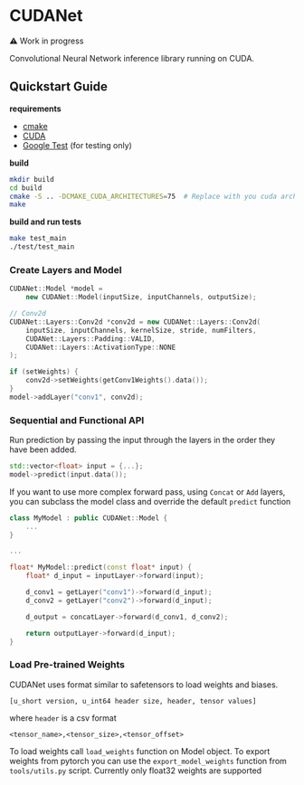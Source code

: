 # CUDANet

:warning: Work in progress

Convolutional Neural Network inference library running on CUDA.

## Quickstart Guide

**requirements**
- [cmake](https://cmake.org/)
- [CUDA](https://developer.nvidia.com/cuda-downloads)
- [Google Test](https://github.com/google/googletest) (for testing only)

**build**

```sh
mkdir build
cd build
cmake -S .. -DCMAKE_CUDA_ARCHITECTURES=75  # Replace with you cuda architecture
make
```

**build and run tests**

```sh
make test_main
./test/test_main
```

### Create Layers and Model

```cpp
CUDANet::Model *model =
    new CUDANet::Model(inputSize, inputChannels, outputSize);

// Conv2d
CUDANet::Layers::Conv2d *conv2d = new CUDANet::Layers::Conv2d(
    inputSize, inputChannels, kernelSize, stride, numFilters,
    CUDANet::Layers::Padding::VALID,
    CUDANet::Layers::ActivationType::NONE
);

if (setWeights) {
    conv2d->setWeights(getConv1Weights().data());
}
model->addLayer("conv1", conv2d);
```

### Sequential and Functional API

Run prediction by passing the input through the layers in the order they have been added.

```cpp
std::vector<float> input = {...};
model->predict(input.data());
```

If you want to use more complex forward pass, using `Concat` or `Add` layers, you can subclass the model class and override the default `predict` function

```cpp
class MyModel : public CUDANet::Model {
    ...
}

...

float* MyModel::predict(const float* input) {
    float* d_input = inputLayer->forward(input);

    d_conv1 = getLayer("conv1")->forward(d_input);
    d_conv2 = getLayer("conv2")->forward(d_input);

    d_output = concatLayer->forward(d_conv1, d_conv2);

    return outputLayer->forward(d_input);
}
```

### Load Pre-trained Weights

CUDANet uses format similar to safetensors to load weights and biases.

```
[u_short version, u_int64 header size, header, tensor values]
```

where `header` is a csv format

```
<tensor_name>,<tensor_size>,<tensor_offset>
```

To load weights call `load_weights` function on Model object. To export weights from pytorch you can use the `export_model_weights` function from `tools/utils.py`  script. Currently only float32 weights are supported